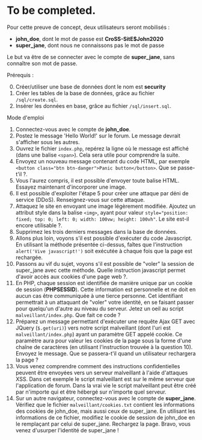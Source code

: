 # To be completed.

Pour cette preuve de concept, deux utilisateurs seront mobilisés :

- **john_doe**, dont le mot de passe est **CroSS-SitE\$John2020**
- **super_jane**, dont nous ne connaissons pas le mot de passe

Le but va être de se connecter avec le compte de **super_jane**, sans connaître son mot de passe.

Prérequis :

0. Créer/utiliser une base de données dont le nom est **security**
1. Créer les tables de la base de données, grâce au fichier `/sql/create.sql`.
2. Insérer les données en base, grâce au fichier `/sql/insert.sql`.

Mode d'emploi

1. Connectez-vous avec le compte de **john_doe**.
2. Postez le message 'Hello World!' sur le forum. Le message devrait s'afficher sous les autres.
3. Ouvrez le fichier `index.php`, repérez la ligne où le message est affiché (dans une balise `<span>`). Cela sera utile pour comprendre la suite.
4. Envoyez un nouveau message contenant du code HTML, par exemple `<button class="btn btn-danger">Panic button</button>`. Que se passe-t'il ?.
5. Vous l'aurez compris, il est possible d'envoyer toute balise HTML. Essayez maintenant d'incorporer une image.
6. Il est possible d'exploiter l'étape 5 pour créer une attaque par déni de service (DDoS). Renseignez-vous sur cette attaque.
7. Attaquez le site en envoyant une image légèrement modifiée. Ajoutez un attribut style dans la balise `<img>`, ayant pour valeur `style="position: fixed; top: 0; left: 0; width: 100vw; height: 100vh"`. Le site est-il encore utilisable ?.
8. Supprimez les trois derniers messages dans la base de données.
9. Allons plus loin, voyons s'il est possible d'exécuter du code Javascript. En utilisant la méthode présentée ci-dessus, faîtes que l'instruction `alert('Vive javascript!')` soit exécutée à chaque fois que la page est rechargée.
10. Passons au vif du sujet, voyons s'il est possible de "voler" la session de super_jane avec cette méthode. Quelle instruction javascript permet d'avoir accès aux cookies d'une page web ?.
11. En PHP, chaque session est identifiée de manière unique par un cookie de session (**PHPSESSID**). Cette information est personnelle et ne doit en aucun cas être communiquée à une tierce personne. Cet identifiant permettrait à un attaquant de "voler" votre identité, en se faisant passer pour quelqu'un d'autre au niveau du serveur. Jetez un oeil au script `malveillant/index.php`. Que fait ce code ?
12. Préparez un message permettant d'exécuter une requête Ajax GET avec JQuery (`$.get(uri)`) vers notre script malveillant (dont l'uri est `malveillant/index.php`) ayant un paramètre GET appelé cookie. Ce paramètre aura pour valeur les cookies de la page sous la forme d'une chaîne de caractères (en utilisant l'instruction trouvée à la question 10). Envoyez le message. Que se passera-t'il quand un utilisateur rechargera la page ?
13. Vous venez comprendre comment des instructions confidentielles peuvent être envoyées vers un serveur malveillant à l'aide d'attaques XSS. Dans cet exemple le script malveillant est sur le même serveur que l'application de forum. Dans la vrai vie le script malveillant peut être créé par n'importe qui et être hébergé sur n'importe quel serveur.
14. Sur un autre navigateur, connectez-vous avec le compte de **super_jane**. Vérifiez que le fichier `malveillant/cookies.txt` contient les informations des cookies de john_doe, mais aussi ceux de super_jane. En utilisant les informations de ce fichier, modifiez le cookie de session de john_doe en le remplaçant par celui de super_jane. Rechargez la page. Bravo, vous venez d'usurper l'identité de super_jane !
